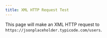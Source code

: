```yaml
---
title: XML HTTP Request Test
---
```


This page <span id="state">will make</span> an XML HTTP request to `https://jsonplaceholder.typicode.com/users`.

<script src="https://code.jquery.com/jquery-3.4.1.min.js" integrity="sha256-CSXorXvZcTkaix6Yvo6HppcZGetbYMGWSFlBw8HfCJo=" crossorigin="anonymous"></script>

<script>
  jQuery(function() {
    $("#state").text("is making");
    $.get("https://jsonplaceholder.typicode.com/users", function(a,b,c) {
      $("#state").text("made");
    });
  });
</script>
